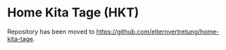 # Home Kita Tage (HKT)

Repository has been moved to <https://github.com/elternvertretung/home-kita-tage>.
